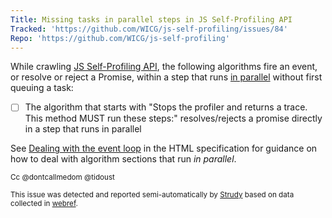```yaml
---
Title: Missing tasks in parallel steps in JS Self-Profiling API
Tracked: 'https://github.com/WICG/js-self-profiling/issues/84'
Repo: 'https://github.com/WICG/js-self-profiling'
---
```


While crawling [JS Self-Profiling API](https://wicg.github.io/js-self-profiling/), the following algorithms fire an event, or resolve or reject a Promise, within a step that runs [in parallel](https://html.spec.whatwg.org/multipage/infrastructure.html#in-parallel) without first queuing a task:
* [ ] The algorithm that starts with "Stops the profiler and returns a trace. This method MUST run these steps:" resolves/rejects a promise directly in a step that runs in parallel

See [Dealing with the event loop](https://html.spec.whatwg.org/multipage/webappapis.html#event-loop-for-spec-authors) in the HTML specification for guidance on how to deal with algorithm sections that run *in parallel*.

<sub>Cc @dontcallmedom @tidoust</sub>

<sub>This issue was detected and reported semi-automatically by [Strudy](https://github.com/w3c/strudy/) based on data collected in [webref](https://github.com/w3c/webref/).</sub>
